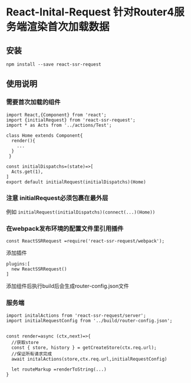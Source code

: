 # React-Inital-Request 针对Router4服务端渲染首次加载数据


## 安装
``` 
npm install --save react-ssr-request

```

## 使用说明


### 需要首次加载的组件
```
import React,{Component} from 'react';
import {initialRequest} from 'react-ssr-request';
import * as Acts from '../actions/Test';

class Home extends Component{
  render(){
    ...
  }
 }
 
const initialDispatchs=(state)=>[
  Acts.get(1),
]
export default initialRequest(initialDispatchs)(Home)
```
### 注意 initialRequest必须包裹在最外层
例如
`initialRequest(initialDispatchs)(connect(...)(Home))`



### 在webpack发布环境的配置文件里引用插件

`const ReactSSRRequest =require('react-ssr-request/webpack');`

添加插件
```
plugins:[
  new ReactSSRRequest()
]
```
添加组件后执行build后会生成router-config.json文件





### 服务端
```
import initalActions from 'react-ssr-request/server';
import initialRequestConfig from '../build/router-config.json';


const render=async (ctx,next)=>{
  //获取store
  const { store, history } = getCreateStore(ctx.req.url);
  //保证所有请求完成
  await initalActions(store,ctx.req.url,initialRequestConfig)
  
  let routeMarkup =renderToString(...)
}
```
